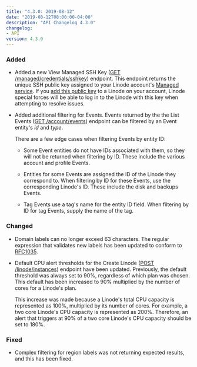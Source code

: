 ```yaml
---
title: "4.3.0: 2019-08-12"
date: "2019-08-12T08:00:00-04:00"
description: "API Changelog 4.3.0"
changelog:
- API
version: 4.3.0
---
```


### Added

- Added a new View Managed SSH Key ([GET /managed/credentials/sshkey](https://developers.linode.com/api/docs/v4#operation/viewManagedSSHKey)) endpoint.  This endpoint returns the unique SSH public key assigned to your Linode account's [Managed service](https://www.linode.com/managed). If you [add this public key](https://linode.com/docs/platform/linode-managed/#adding-the-public-key) to a Linode on your account, Linode special forces will be able to log in to the Linode with this key when attempting to resolve issues.

- Added additional filtering for Events. Events returned by the the List Events ([GET /account/events](https://developers.linode.com/api/v4/account-events)) endpoint can be filtered by an Event entity's *id* and *type*.

    There are a few edge cases when filtering Events by entity ID:

    - Some Event entities do not have IDs associated with them, so they will not be returned when filtering by ID. These include the various account and profile Events.

    - Entities for some Events are assigned the ID of the Linode they correspond to. When filtering by ID for these Events, use the corresponding Linode's ID.  These include the disk and backups Events.

    - Tag Events use a tag's name for the entity ID field. When filtering by ID for tag Events, supply the name of the tag.

### Changed

- Domain labels can no longer exceed 63 characters. The regular expression that  validates new labels has been updated to conform to [RFC1035](https://tools.ietf.org/html/rfc1035).

- Default CPU alert thresholds for the Create Linode ([POST /linode/instances](https://developers.linode.com/api/v4/linode-instances/#post)) endpoint have been updated. Previously, the default threshold was always set to 90%, regardless of which plan was chosen. This default has been increased to 90% multiplied by the number of cores for a Linode's plan.

    This increase was made because a Linode's total CPU capacity is represented as 100%, multiplied by its number of cores. For example, a two core Linode's CPU capacity is represented as 200%. Therefore, an alert that triggers at 90% of a two core Linode's CPU capacity should be set to 180%.

### Fixed

- Complex filtering for region labels was not returning expected results, and this has been fixed.